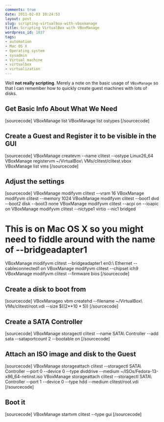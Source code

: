 ```yaml
---
comments: true
date: 2011-02-03 10:24:53
layout: post
slug: scripting-virtualbox-with-vboxmanage
title: Scripting VirtualBox with VBoxManage
wordpress_id: 1037
tags:
- automation
- Mac OS X
- Operating system
- sysadmin
- Virtual machine
- virtualbox
- virtualization
---
```


Well **not really scripting**. Merely a note on the basic usage of `VBoxManage` so that I can remember how to quickly create guest machines with lots of disks.


## Get Basic Info About What We Need


[sourcecode]
VBoxManage list
VBoxManage list ostypes
[/sourcecode]


## Create a Guest and Register it to be visible in the GUI


[sourcecode]
VBoxManage createvm --name clitest --ostype Linux26_64
VBoxManage registervm ~/VirtualBox\ VMs/clitest/clitest.vbox
VBoxManage list vms
[/sourcecode]


## Adjust the settings


[sourcecode]
VBoxManage modifyvm clitest --vram 16
VBoxManage modifyvm clitest --memory 1024
VBoxManage modifyvm clitest --boot1 dvd --boot2 disk --boot3 none
VBoxManage modifyvm clitest --acpi on --ioapic on
VBoxManage modifyvm clitest --nictype1 virtio --nic1 bridged
# This is on Mac OS X so you might need to fiddle around with the name of --bridgeadapter1
VBoxManage modifyvm clitest --bridgeadapter1 en0:\ Ethernet --cableconnected1 on
VBoxManage modifyvm clitest --chipset ich9
VBoxManage modifyvm clitest --firmware bios
[/sourcecode]


## Create a disk to boot from


[sourcecode]
VBoxManageo vbm createhd --filename ~/VirtualBox\ VMs/clitest/root.vdi --size $((2**10 * 5))
[/sourcecode]


## Create a SATA Controller


[sourcecode]
VBoxManage storagectl clitest --name SATA\ Controller --add sata --sataportcount 2 --bootable on
[/sourcecode]


## Attach an ISO image and disk to the Guest


[sourcecode]
VBoxManage storageattach clitest --storagectl SATA\ Controller --port 0 --device 0 --type dvddrive --medium ~/ISOs/Fedora-13-x86_64-netinst.iso
VBoxManage storageattach clitest --storagectl SATA\ Controller --port 1 --device 0 --type hdd --medium clitest/root.vdi
[/sourcecode]


## Boot it


[sourcecode]
VBoxManage startvm clitest --type gui
[/sourcecode]
